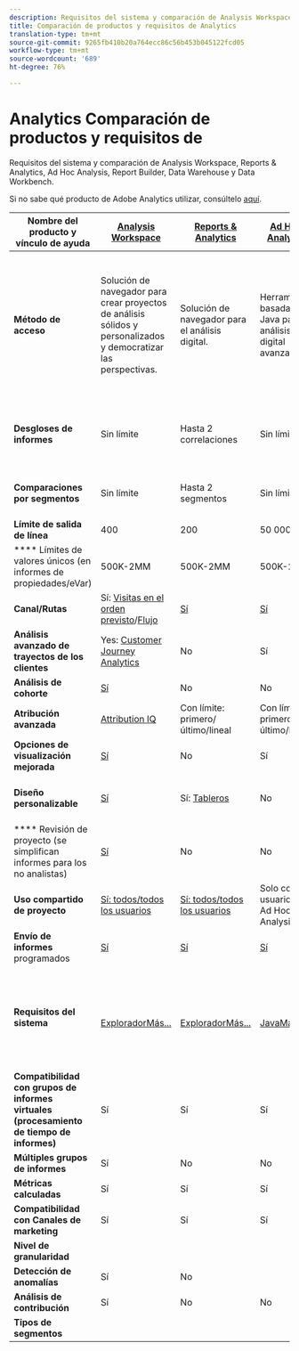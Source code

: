 ```yaml
---
description: Requisitos del sistema y comparación de Analysis Workspace, Reports & Analytics, Ad Hoc Analysis, Report Builder, Data Warehouse y Data Workbench
title: Comparación de productos y requisitos de Analytics
translation-type: tm+mt
source-git-commit: 9265fb410b20a764ecc86c56b453b045122fcd05
workflow-type: tm+mt
source-wordcount: '689'
ht-degree: 76%

---
```



# Analytics Comparación de productos y requisitos de 

Requisitos del sistema y comparación de Analysis Workspace, Reports &amp; Analytics, Ad Hoc Analysis, Report Builder, Data Warehouse y Data Workbench.

Si no sabe qué producto de Adobe Analytics utilizar, consúltelo [aquí](/help/admin/c-analytics-product-comparison/which-analytics-tool.md).

| Nombre del producto y vínculo de ayuda | [Analysis Workspace](https://docs.adobe.com/content/help/es-ES/analytics/analyze/analysis-workspace/home.html) | [Reports &amp; Analytics](https://docs.adobe.com/content/help/es-ES/analytics/analyze/reports-analytics/getting-started.html) | [Ad Hoc Analysis ](https://docs.adobe.com/content/help/es-ES/analytics/analyze/ad-hoc-analysis/adhoc-home.translate.html) | [Report Builder](https://docs.adobe.com/content/help/es-ES/analytics/analyze/report-builder/home.translate.html) | [Data Warehouse](https://docs.adobe.com/content/help/es-ES/analytics/export/data-warehouse/data-warehouse.translate.html) | [Data Workbench](https://docs.adobe.com/content/help/es-ES/data-workbench/using/home.html) |
|---|---|---|---|---|---|---|
| **Método de acceso** | Solución de navegador para crear proyectos de análisis sólidos y personalizados y democratizar las perspectivas. | Solución de navegador para el análisis digital. | Herramienta basada en Java para el análisis digital avanzado. | El complemento de Excel le permite crear solicitudes personalizadas de datos de Informes y análisis y visualizarlos en Microsoft Excel. | La solución de navegador que genera informes en formato .csv. Puede generar archivos de formato Tableau. | Herramienta de análisis multicanal avanzado, como modelado de atribución personalizado, análisis predictivo y análisis integral de clientes. |
| **Desgloses de informes** | Sin límite | Hasta 2 correlaciones | Sin límite | Hasta 2 correlaciones | Realiza desgloses completamente ampliados, ilimitados y por segmento. | Sin límite |
| **Comparaciones por segmentos** | Sin límite | Hasta 2 segmentos | Sin límite | Sin límite (pila de solicitud de datos) | 1 segmento. Admite varios segmentos (ilimitados). | Sin límite |
| **Límite de salida de línea** | 400 | 200 | 50 000 | 50 000 | Sin límite | Personalizable |
| **** Límites de valores únicos (en informes de propiedades/eVar) | 500K-2MM | 500K-2MM | 500K-2MM | 500K-2MM | Sin límite | Personalizable |
| **Canal/Rutas** | Sí: [Visitas en el orden previsto](https://docs.adobe.com/content/help/es-ES/analytics/analyze/analysis-workspace/visualizations/fallout/fallout-flow.html)/[Flujo](https://docs.adobe.com/content/help/es-ES/analytics/analyze/analysis-workspace/visualizations/flow/flow.html) | [Sí](https://docs.adobe.com/content/help/en/analytics/analyze/reports-analytics/reports.html) | [Sí](https://docs.adobe.com/content/help/en/analytics/analyze/ad-hoc-analysis/c-reports-paths.html) | Sí | No | Sí |
| **Análisis avanzado de trayectos de los clientes** | Yes: [Customer Journey Analytics](https://docs.adobe.com/content/help/es-ES/analytics-platform/using/cja-landing.html) | No | Sí | No | No | Sí |
| **Análisis de cohorte** | [Sí](https://docs.adobe.com/content/help/es-ES/analytics/analyze/analysis-workspace/visualizations/cohort-table/cohort-analysis.html) | No | No | No | No | Sí |
| **Atribución avanzada** | [Attribution IQ](https://docs.adobe.com/content/help/en/analytics/analyze/analysis-workspace/attribution-iq.html) | Con límite: primero/último/lineal | Con límite: primero/último/lineal | Con límite: primero/último/lineal | Con límite: primero/último/lineal | Sí |
| **Opciones de visualización mejorada** | [Sí](https://docs.adobe.com/content/help/es-ES/analytics/analyze/analysis-workspace/visualizations/freeform-analysis-visualizations.html) | No | Sí | Sí | No | Sí |
| **Diseño personalizable** | [Sí](https://docs.adobe.com/content/help/es-ES/analytics/analyze/analysis-workspace/home.html) | Sí: [Tableros](https://docs.adobe.com/content/help/en/analytics/analyze/reports-analytics/dashboard.html) | No | [Sí](https://docs.adobe.com/content/help/en/analytics/analyze/report-builder/layout/configure-the-custom-layout.html) | Se ordenan resultados por desglose o métricas. | Sí |
| **** Revisión de proyecto (se simplifican informes para los no analistas) | [Sí](https://docs.adobe.com/content/help/es-ES/analytics/analyze/analysis-workspace/curate-share/curate.html) | No | No | Sí | No | Sí |
| **Uso compartido de proyecto** | [Sí: todos/todos los usuarios](https://docs.adobe.com/content/help/es-ES/analytics/analyze/analysis-workspace/curate-share/curate.html) | [Sí: todos/todos los usuarios](https://docs.adobe.com/content/help/en/analytics/analyze/reports-analytics/scheduling.html) | Solo con usuarios de Ad Hoc Analysis | Sí: todos/todos los usuarios | No | Sí |
| **Envío de informes** programados | [Sí](https://docs.adobe.com/content/help/en/analytics/analyze/analysis-workspace/curate-share/schedule-projects.html) | [Sí](https://docs.adobe.com/content/help/en/analytics/analyze/reports-analytics/scheduling.html) | [Sí](https://docs.adobe.com/content/help/en/analytics/analyze/ad-hoc-analysis/c-schedule.html) | [Sí](https://docs.adobe.com/content/help/en/analytics/analyze/report-builder/t-schedule-a-data-request.html) | Sí | Sí |
| **Requisitos del sistema** | <br>[ExploradorMás...](https://docs.adobe.com/content/help/es-ES/analytics/admin/sys-reqs.html) | <br>[ExploradorMás...](https://docs.adobe.com/content/help/es-ES/analytics/admin/sys-reqs.html) | <br>[JavaMás...](https://docs.adobe.com/content/help/en/analytics/analyze/ad-hoc-analysis/c-getting-started.html) | Windows, MS<br>[ExcelMás...](https://docs.adobe.com/content/help/es-ES/analytics/analyze/report-builder/report-builder-setup/system-requirements.html) | Navegador y programa para abrir archivos .csv como MS Excel. Puede generar archivos de formato Tableau. | Windows 64 bit, good graphics adapter for OpenGL 3.2 [More...](https://docs.adobe.com/content/help/en/data-workbench/using/install/c-data-workbench-client-install.html) |
| **Compatibilidad con grupos de informes virtuales (procesamiento de tiempo de informes)** | Sí | Sí | Sí | Sí | No | Sí? |
| **Múltiples grupos de informes** | Sí | No | No | No | No | Sí? |
| **Métricas calculadas** | Sí | Sí | Sí | Sí | Sí | Sí |
| **Compatibilidad con Canales de marketing** | Sí | Sí | Sí | Sí | ? | ? |
| **Nivel de granularidad** |  |  |  |  |  |  |
| **Detección de anomalías** | Sí | No |  |  |  |  |
| **Análisis de contribución** | Sí | No | No | No | No | Sí |
| **Tipos de segmentos** |  |  |  |  |  |  |